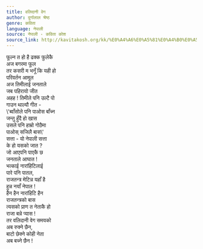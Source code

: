 ```yaml
---
title: वलिदानी वेग
author: दुर्गालाल श्रेष्ठ
genre: कविता
language: नेपाली
source: नेपाली - कविता कोश
source_link: http://kavitakosh.org/kk/%E0%A4%A6%E0%A5%81%E0%A4%B0%E0%A5%8D%E0%A4%97%E0%A4%BE%E0%A4%B2%E0%A4%BE%E0%A4%B2_%E0%A4%B6%E0%A5%8D%E0%A4%B0%E0%A5%87%E0%A4%B7%E0%A5%8D%E0%A4%A0
---
```


फूल्न त हो है ढक्क फुलेकै  
अज बगरमा फूल  
तर कसरी म भनूँ कि यही हो  
परिवर्तन आमूल  
अज तिमीलाई जनताले  
जब पहिरायो जीत  
अहह ! तिमीले पनि उल्टै पो  
गाउन थाल्यौ गीत -  
\\'ब्वाँसोले पनि पाओस बाँच्न  
जन्तु हुँदै हो खास  
उसले पनि हाम्रो गोठैमा  
पाओस् सजिलै बास\\'  
सत्ता - यो नेपाली सत्ता  
के हो यसको जात ?  
जो आएपनि पाएकै छ  
जनताले आघात !  
भत्काई नारांहिटिलाई  
पारे पनि पातल,  
राजतन्त्र मेटिन्न यहाँ है  
हुन्न नयाँ नेपाल !  
हैन हैन नारांहिटि हैन  
राजतन्त्रको बास  
त्यसको प्राण त नेताकै हो  
राजा बन्ने प्यास !  
तर वलिदानी वेग समयको  
अब रुक्ने छैन,  
बाटो छेक्ने कोही नेता  
अब बच्ने छैन !
